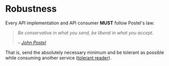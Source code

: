 # Robustness 
Every API implementation and API consumer **MUST** follow Postel's law:

> _Be conservative in what you send, be liberal in what you accept._
>
> _– [John Postel](https://en.wikipedia.org/wiki/Robustness_principle)_

That is, send the absolutely necessary minimum and be tolerant as possible while consuming another service ([tolerant reader](https://martinfowler.com/bliki/TolerantReader.html)).

